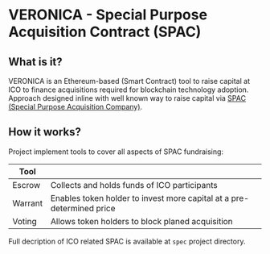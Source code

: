 # VERONICA - Special Purpose Acquisition Contract (SPAC)

## What is it?
VERONICA is an Ethereum-based (Smart Contract) tool to raise capital at ICO to finance acquisitions
required for blockchain technology adoption. Approach designed inline with well known
way to raise capital via
[SPAC (Special Purpose Acquisition Company)](https://www.researchgate.net/publication/312219677).

## How it works?
Project implement tools to cover all aspects of SPAC fundraising:

| Tool     |                                                                        |
| -        | -                                                                      |
| Escrow   | Collects and holds funds of ICO participants                           |
| Warrant  | Enables token holder to invest more capital at a pre-determined price  |
| Voting   | Allows token holders to block planed acquisition                       |

Full decription of ICO related SPAC is available at `spec` project directory.
